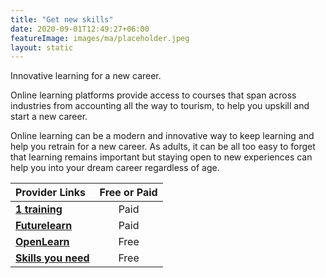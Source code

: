 ```yaml
---
title: "Get new skills"
date: 2020-09-01T12:49:27+06:00
featureImage: images/ma/placeholder.jpeg
layout: static
---
```


Innovative learning for a new career.

Online learning platforms provide access to courses that span across industries from accounting all the way to tourism, to help you upskill and start a new career.

Online learning can be a modern and innovative way to keep learning and help you retrain for a new career. As adults, it can be all too easy to forget that learning remains important but staying open to new experiences can help you into your dream career regardless of age.

| Provider Links      | Free or Paid  |  
| :-----------          | :--------------:      |  
| [**1 training**](https://www.1training.org/) | Paid | 
| [**Futurelearn**](https://www.futurelearn.com/microcredentials) | Paid | 
| [**OpenLearn**](https://www.open.edu/openlearn/) | Free | 
| [**Skills you need**](https://www.skillsyouneed.com/learning-skills.html) | Free | 
  

<br/><br/>







